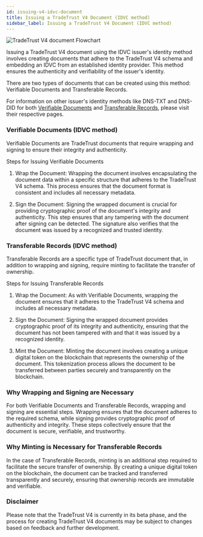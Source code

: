 ```yaml
---
id: issuing-v4-idvc-document
title: Issuing a TradeTrust V4 Document (IDVC method)
sidebar_label: Issuing a TradeTrust V4 Document (IDVC method)
---
```


![TradeTrust V4 document Flowchart](/docs/tradetrust-v4/v4-document-flow.png)

Issuing a TradeTrust V4 document using the IDVC issuer's identity method involves creating documents that adhere to the TradeTrust V4 schema and embedding an IDVC from an established identity provider. This method ensures the authenticity and verifiability of the issuer's identity.

There are two types of documents that can be created using this method: Verifiable Documents and Transferable Records.

For information on other issuer's identity methods like DNS-TXT and DNS-DID for both [Verifiable Documents](/docs/topics/introduction/verifiable-documents/overview) and [Transferable Records](/docs/topics/introduction/transferable-records/overview), please visit their respective pages.

### Verifiable Documents (IDVC method)

Verifiable Documents are TradeTrust documents that require wrapping and signing to ensure their integrity and authenticity.

Steps for Issuing Verifiable Documents

1. Wrap the Document: Wrapping the document involves encapsulating the document data within a specific structure that adheres to the TradeTrust V4 schema. This process ensures that the document format is consistent and includes all necessary metadata.

2. Sign the Document: Signing the wrapped document is crucial for providing cryptographic proof of the document's integrity and authenticity. This step ensures that any tampering with the document after signing can be detected. The signature also verifies that the document was issued by a recognized and trusted identity.

### Transferable Records (IDVC method)

Transferable Records are a specific type of TradeTrust document that, in addition to wrapping and signing, require minting to facilitate the transfer of ownership.

Steps for Issuing Transferable Records

1. Wrap the Document: As with Verifiable Documents, wrapping the document ensures that it adheres to the TradeTrust V4 schema and includes all necessary metadata.

2. Sign the Document: Signing the wrapped document provides cryptographic proof of its integrity and authenticity, ensuring that the document has not been tampered with and that it was issued by a recognized identity.

3. Mint the Document: Minting the document involves creating a unique digital token on the blockchain that represents the ownership of the document. This tokenization process allows the document to be transferred between parties securely and transparently on the blockchain.

### Why Wrapping and Signing are Necessary

For both Verifiable Documents and Transferable Records, wrapping and signing are essential steps. Wrapping ensures that the document adheres to the required schema, while signing provides cryptographic proof of authenticity and integrity. These steps collectively ensure that the document is secure, verifiable, and trustworthy.

### Why Minting is Necessary for Transferable Records

In the case of Transferable Records, minting is an additional step required to facilitate the secure transfer of ownership. By creating a unique digital token on the blockchain, the document can be tracked and transferred transparently and securely, ensuring that ownership records are immutable and verifiable.

### Disclaimer

Please note that the TradeTrust V4 is currently in its beta phase, and the process for creating TradeTrust V4 documents may be subject to changes based on feedback and further development.
